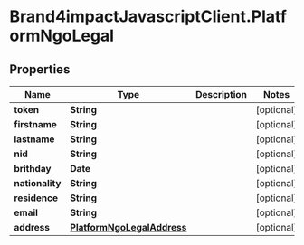 # Brand4impactJavascriptClient.PlatformNgoLegal

## Properties

Name | Type | Description | Notes
------------ | ------------- | ------------- | -------------
**token** | **String** |  | [optional] 
**firstname** | **String** |  | [optional] 
**lastname** | **String** |  | [optional] 
**nid** | **String** |  | [optional] 
**brithday** | **Date** |  | [optional] 
**nationality** | **String** |  | [optional] 
**residence** | **String** |  | [optional] 
**email** | **String** |  | [optional] 
**address** | [**PlatformNgoLegalAddress**](PlatformNgoLegalAddress.md) |  | [optional] 


